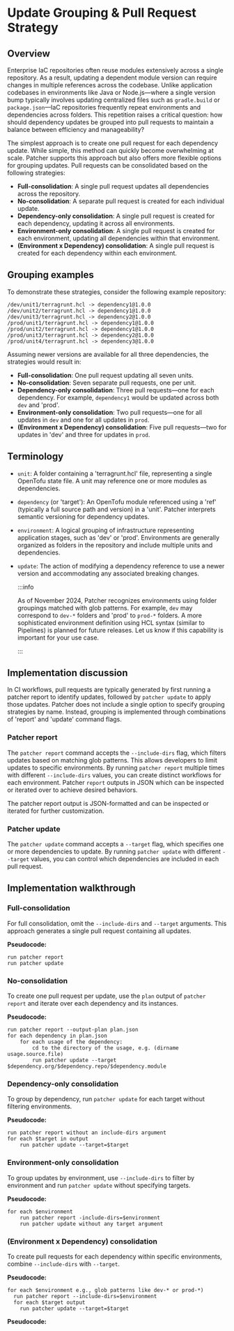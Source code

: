 # Update Grouping & Pull Request Strategy

## Overview
Enterprise IaC repositories often reuse modules extensively across a single repository. As a result, updating a dependent module version can require changes in multiple references across the codebase.  Unlike application codebases in environments like Java or Node.js—where a single version bump typically involves updating centralized files such as `gradle.build` or `package.json`—IaC repositories frequently repeat environments and dependencies across folders. This repetition raises a critical question: how should dependency updates be grouped into pull requests to maintain a balance between efficiency and manageability?

The simplest approach is to create one pull request for each dependency update. While simple, this method can quickly become overwhelming at scale. Patcher supports this approach but also offers more flexible options for grouping updates. Pull requests can be consolidated based on the following strategies:
 
- **Full-consolidation**: A single pull request updates all dependencies across the repository.
- **No-consolidation**: A separate pull request is created for each individual update.
- **Dependency-only consolidation**: A single pull request is created for each dependency, updating it across all environments.
- **Environment-only consolidation**: A single pull request is created for each environment, updating all dependencies within that environment.
- **(Environment x Dependency) consolidation**: A single pull request is created for each dependency within each environment.

## Grouping examples
To demonstrate these strategies, consider the following example repository:
```
/dev/unit1/terragrunt.hcl -> dependency1@1.0.0
/dev/unit2/terragrunt.hcl -> dependency1@1.0.0
/dev/unit3/terragrunt.hcl -> dependency2@1.0.0
/prod/unit1/terragrunt.hcl -> dependency1@1.0.0
/prod/unit2/terragrunt.hcl -> dependency1@1.0.0
/prod/unit3/terragrunt.hcl -> dependency2@1.0.0
/prod/unit4/terragrunt.hcl -> dependency3@1.0.0
```

Assuming newer versions are available for all three dependencies, the strategies would result in:
- **Full-consolidation**: One pull request updating all seven units.
- **No-consolidation**: Seven separate pull requests, one per unit.
- **Dependency-only consolidation**: Three pull requests—one for each dependency. For example, `dependency1` would be updated across both `dev` and 'prod'.
- **Environment-only consolidation**: Two pull requests—one for all updates in `dev` and one for all updates in `prod`.
- **(Environment x Dependency) consolidation**: Five pull requests—two for updates in 'dev' and three for updates in `prod`.

## Terminology
* `unit`: A folder containing a 'terragrunt.hcl' file, representing a single OpenTofu state file. A unit may reference one or more modules as dependencies.
* `dependency` (or 'target'): An OpenTofu module referenced using a 'ref' (typically a full source path and version) in a 'unit'. Patcher interprets semantic versioning for dependency updates.
* `environment`: A logical grouping of infrastructure representing application stages, such as 'dev' or 'prod'. Environments are generally organized as folders in the repository and include multiple units and dependencies.
* `update`: The action of modifying a dependency reference to use a newer version and accommodating any associated breaking changes.
  
    :::info
  
    As of November 2024, Patcher recognizes environments using folder groupings matched with glob patterns. For example, `dev` may correspond to `dev-*` folders and 'prod' to `prod-*` folders. A more sophisticated environment definition using HCL syntax (similar to Pipelines) is planned for future releases. Let us know if this capability is important for your use case.
  
    :::

## Implementation discussion

In CI workflows, pull requests are typically generated by first running a patcher report to identify updates, followed by `patcher update` to apply those updates. Patcher does not include a single option to specify grouping strategies by name. Instead, grouping is implemented through combinations of 'report' and 'update' command flags.

### Patcher report

The `patcher report` command accepts the `--include-dirs` flag, which filters updates based on matching glob patterns. This allows developers to limit updates to specific environments. By running `patcher report` multiple times with different `--include-dirs` values, you can create distinct workflows for each environment.
Patcher `report` outputs in JSON which can be inspected or iterated over to achieve desired behaviors.

The patcher report output is JSON-formatted and can be inspected or iterated for further customization.

### Patcher update

The `patcher update` command accepts a `--target` flag, which specifies one or more dependencies to update. By running `patcher update` with different `--target` values, you can control which dependencies are included in each pull request.

## Implementation walkthrough

### Full-consolidation
For full consolidation, omit the `--include-dirs` and `--target` arguments. This approach generates a single pull request containing all updates.

**Pseudocode:**
```
run patcher report
run patcher update
```

### No-consolidation

To create one pull request per update, use the `plan` output of `patcher report` and iterate over each dependency and its instances.

**Pseudocode:**
```
run patcher report --output-plan plan.json
for each dependency in plan.json
    for each usage of the dependency:
        cd to the directory of the usage, e.g. (dirname usage.source.file)
        run patcher update --target $dependency.org/$dependency.repo/$dependency.module
```

### Dependency-only consolidation
To group by dependency, run `patcher update` for each target without filtering environments.

**Pseudocode:**
```
run patcher report without an include-dirs argument
for each $target in output 
    run patcher update --target=$target
```


### Environment-only consolidation
To group updates by environment, use `--include-dirs` to filter by environment and run `patcher update` without specifying targets.

**Pseudocode:**
```
for each $environment
    run patcher report -include-dirs=$environment
    run patcher update without any target argument
```

### (Environment x Dependency) consolidation
To create pull requests for each dependency within specific environments, combine `--include-dirs` with `--target`.


**Pseudocode:**
```
for each $environment e.g., glob patterns like dev-* or prod-*)
  run patcher report --include-dirs=$environment
  for each $target output 
    run patcher update --target=$target
```


**Pseudocode:**
